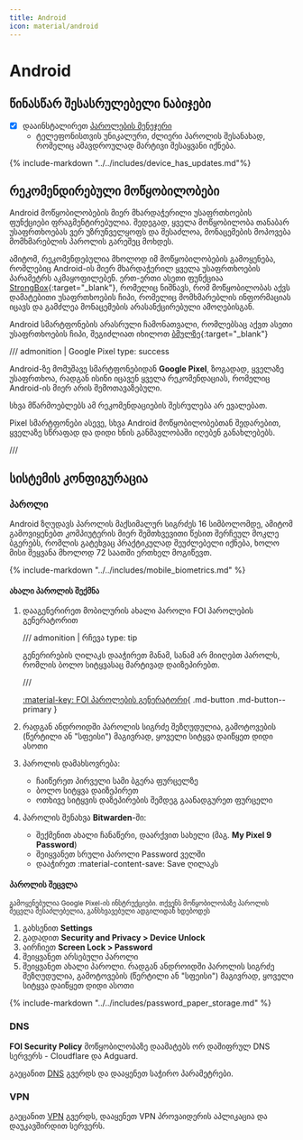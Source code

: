 ```yaml
---
title: Android
icon: material/android
---
```


# Android

## წინასწარ შესასრულებელი ნაბიჯები

- [x] დააინსტალირეთ [პაროლების მენეჯერი](passwords.md)
    - ტელეფონისთვის უნიკალური, ძლიერი პაროლის შესანახად, რომელიც ამავდროულად მარტივი შესაყვანი იქნება.

{% include-markdown "../../includes/device_has_updates.md"%}

## რეკომენდირებული მოწყობილობები

Android მოწყობილობების მიერ მხარდაჭერილი უსაფრთხოების ფუნქციები ფრაგმენტირებულია. შედეგად,
ყველა მოწყობილობა თანაბარ უსაფრთხოებას ვერ უზრუნველყოფს და შესაძლოა, მონაცემების მოპოვება მომხმარებლის
პაროლის გარეშეც მოხდეს.

ამიტომ, რეკომენდებულია მხოლოდ იმ მოწყობილობების გამოყენება, რომლებიც Android-ის მიერ მხარდაჭერილ
ყველა უსაფრთხოების პარამეტრს აკმაყოფილებენ. ერთ-ერთი ასეთი ფუნქციაა [StrongBox](https://source.android.com/docs/security/best-practices/hardware){:target="_blank"},
რომელიც ნიშნავს, რომ მოწყობილობას აქვს დამატებითი უსაფრთხოების ჩიპი, რომელიც მომხმარებლის ინფორმაციას იცავს და გამძლეა
მონაცემების არასანქცირებული ამოღებისგან.

Android სმარტფონების არასრული ჩამონათვალი, რომლებსაც აქვთ ასეთი უსაფრთხოების ჩიპი, 
შეგიძლიათ იხილოთ [ბმულზე](https://www.android-device-security.org/database/?realMeasurementsOnly=true&preDefinedScore=defaultSecurity&securityScoreCalculationApproach=true&securityScoreLabel-API%20Level=High&securityScoreLabel-Patchlevel=High&securityScoreLabel-Fingerprint=High&securityScoreLabel-Keymaster%20Version=Moderate&securityScoreLabel-Key%20Attestation%20Unique%20ID=High&securityScoreLabel-Keystore%20Export=High&securityScoreLabel-Keystore%20Import=Low&securityScoreLabel-OpenApi%20eSE=Low&securityScoreLabel-Embedded%20SIM%20(eSIM)=Low&securityScoreLabel-Strongbox=High&securityScoreLabel-A%2FB%20System%20Updates=High&securityScoreLabel-Identity%20Credential=High&securityScoreLabel-Protected%20Confirmation=High&securityScoreLabel-Trusted%20Execution%20Environment=High&securityScoreLabel-Encrypted%20Shared%20Preferences=High&securityScoreLabel-Android%20Virtualization%20Framework=Moderate&securityScoreLabel-Multiple%20User%20Support=High&show=Strongbox&page=1&rows=50&Strongbox=True&securityScoreSelectedCols=Fingerprint;Keymaster%20Version;Keystore%20Export;Keystore%20Import;Strongbox;A%2FB%20System%20Updates;Identity%20Credential;Protected%20Confirmation;Trusted%20Execution%20Environment;Encrypted%20Shared%20Preferences;Android%20Virtualization%20Framework;Multiple%20User%20Support;OpenApi%20eSE;Embedded%20SIM%20(eSIM)&securityScoreWeight-Release%20Date=10&securityScoreWeight-Fingerprint=43&securityScoreWeight-Keymaster%20Version=55&securityScoreWeight-Keystore%20Export=55&securityScoreWeight-Keystore%20Import=55&securityScoreWeight-OpenApi%20eSE=66&securityScoreWeight-Embedded%20SIM%20(eSIM)=61&securityScoreWeight-Strongbox=66&securityScoreWeight-A%2FB%20System%20Updates=20&securityScoreWeight-Identity%20Credential=74&securityScoreWeight-Protected%20Confirmation=76&securityScoreWeight-Trusted%20Execution%20Environment=66&securityScoreWeight-Encrypted%20Shared%20Preferences=65&securityScoreWeight-Android%20Virtualization%20Framework=50&securityScoreWeight-Multiple%20User%20Support=65&selectedDeviceModel=1&minThreshold-api_level=31&minThreshold-releasedate=2021-8-14&minThreshold-patchlevel=2024-05-01&minThreshold-Keymaster%20Version=4&minThreshold-OpenApi%20eSE=1&negateBooleans=Key%20Attestation%20Unique%20ID;Keystore%20Export;Rooted){:target="_blank"}

/// admonition | Google Pixel
    type: success

Android-ზე მომუშავე სმარტფონებიდან **Google Pixel**, ზოგადად, ყველაზე უსაფრთხოა,
რადგან ისინი იცავენ ყველა რეკომენდაციას, რომელიც Android-ის მიერ არის შემოთავაზებული.


სხვა მწარმოებლებს ამ რეკომენდაციების შესრულება არ ევალებათ.

Pixel სმარტფონები ასევე,
სხვა Android მოწყობილობებთან შედარებით, ყველაზე სწრაფად და დიდი ხნის განმავლობაში იღებენ განახლებებს.

///

## სისტემის კონფიგურაცია

### პაროლი

Android ზღუდავს პაროლის მაქსიმალურ სიგრძეს 16 სიმბოლომდე, ამიტომ გამოვიყენებთ კომპიუტერის მიერ შემთხვევითი წესით შერჩეულ მოკლე ბგერებს, რომლის გატეხვაც პრაქტიკულად შეუძლებელი იქნება, ხოლო მისი შეყვანა მხოლოდ 72 საათში ერთხელ მოგიწევთ.

{% include-markdown "../../includes/mobile_biometrics.md" %}

#### ახალი პაროლის შექმნა

1. დააგენერირეთ მობილურის ახალი პაროლი FOI პაროლების გენერატორით

    /// admonition | რჩევა
        type: tip

    გენერირების ღილაკს დააჭირეთ მანამ, სანამ არ მიიღებთ პაროლს, რომლის ბოლო სიტყვასაც მარტივად დაიზეპირებთ.
        
    ///

    [:material-key: FOI პაროლების გენერატორი](../tools/password-generator/index.md){ .md-button .md-button--primary }

2. რადგან ანდროიდში პაროლის სიგრძე შეზღუდულია, გამოტოვების (წერტილი ან "სფეისი") მაგივრად, ყოველი სიტყვა დაიწყეთ დიდი ასოთი
3. პაროლის დამახსოვრება:
    - ჩაიწერეთ პირველი სამი ბგერა ფურცელზე
    - ბოლო სიტყვა დაიზეპირეთ
    - ოთხივე სიტყვის დაზეპირების შემდეგ გაანადგურეთ ფურცელი
4. პაროლის შენახვა **Bitwarden**-ში:
    - შექმენით ახალი ჩანაწერი, დაარქვით სახელი (მაგ. **My Pixel 9 Password**)
    - შეიყვანეთ სრული პაროლი Password ველში
    - დააჭირეთ :material-content-save: Save ღილაკს

#### პაროლის შეცვლა

<small>გამოყენებულია Google Pixel-ის ინსტრუქციები. თქვენს მოწყობილობაზე პაროლის შეცვლა შესაძლებელია, განსხვავებული ადგილიდან ხდებოდეს</small>

1. გახსენით **Settings**
2. გადადით **Security and Privacy > Device Unlock**
3. აირჩიეთ **Screen Lock > Password**
4. შეიყვანეთ არსებული პაროლი
5. შეიყვანეთ ახალი პაროლი. რადგან ანდროიდში პაროლის სიგრძე შეზღუდულია, გამოტოვების (წერტილი ან "სფეისი") მაგივრად, ყოველი სიტყვა დაიწყეთ დიდი ასოთი

{% include-markdown "../../includes/password_paper_storage.md" %}

### DNS

**FOI Security Policy** მოწყობილობაზე დაამატებს ორ დაშიფრულ DNS სერვერს - Cloudflare და Adguard.

გაეცანით [DNS](dns.md) გვერდს და დააყენეთ საჭირო პარამეტრები.

### VPN

გაეცანით [VPN](vpn.md) გვერდს, დააყენეთ VPN პროვაიდერის აპლიკაცია და დაუკავშირდით სერვერს.

